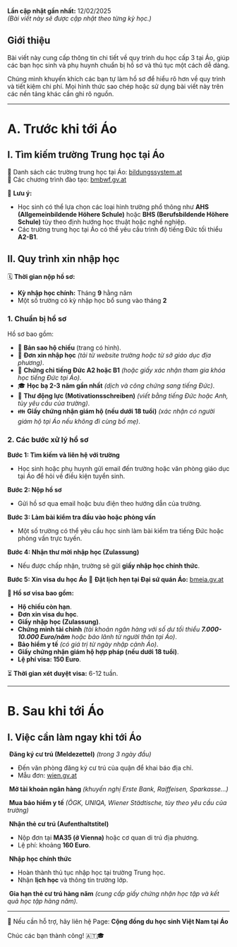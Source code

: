 
**Lần cập nhật gần nhất:** 12/02/2025  
_(Bài viết này sẽ được cập nhật theo từng kỳ học.)_

## **Giới thiệu**

Bài viết này cung cấp thông tin chi tiết về quy trình du học cấp 3 tại Áo, giúp các bạn học sinh và phụ huynh chuẩn bị hồ sơ và thủ tục một cách dễ dàng.

Chúng mình khuyến khích các bạn tự làm hồ sơ để hiểu rõ hơn về quy trình và tiết kiệm chi phí. Mọi hình thức sao chép hoặc sử dụng bài viết này trên các nền tảng khác cần ghi rõ nguồn.

---

# **A. Trước khi tới Áo**

## **I. Tìm kiếm trường Trung học tại Áo**

🔗 Danh sách các trường trung học tại Áo: [bildungssystem.at](https://www.bildungssystem.at/)  
🔗 Các chương trình đào tạo: [bmbwf.gv.at](https://www.bmbwf.gv.at/)

📌 **Lưu ý:**

- Học sinh có thể lựa chọn các loại hình trường phổ thông như **AHS (Allgemeinbildende Höhere Schule)** hoặc **BHS (Berufsbildende Höhere Schule)** tùy theo định hướng học thuật hoặc nghề nghiệp.
- Các trường trung học tại Áo có thể yêu cầu trình độ tiếng Đức tối thiểu **A2-B1**.

## **II. Quy trình xin nhập học**

🗓 **Thời gian nộp hồ sơ:**

- **Kỳ nhập học chính:** Tháng **9** hằng năm
- Một số trường có kỳ nhập học bổ sung vào tháng **2**

### **1. Chuẩn bị hồ sơ**

Hồ sơ bao gồm:

- 📄 **Bản sao hộ chiếu** (trang có hình).
- 📝 **Đơn xin nhập học** _(tải từ website trường hoặc từ sở giáo dục địa phương)_.
- 📜 **Chứng chỉ tiếng Đức A2 hoặc B1** _(hoặc giấy xác nhận tham gia khóa học tiếng Đức tại Áo)_.
- 🎓 **Học bạ 2-3 năm gần nhất** _(dịch và công chứng sang tiếng Đức)_.
- 📩 **Thư động lực (Motivationsschreiben)** _(viết bằng tiếng Đức hoặc Anh, tùy yêu cầu của trường)_.
- 👪 **Giấy chứng nhận giám hộ (nếu dưới 18 tuổi)** _(xác nhận có người giám hộ tại Áo nếu không đi cùng bố mẹ)_.

### **2. Các bước xử lý hồ sơ**

 **Bước 1: Tìm kiếm và liên hệ với trường**

- Học sinh hoặc phụ huynh gửi email đến trường hoặc văn phòng giáo dục tại Áo để hỏi về điều kiện tuyển sinh.

 **Bước 2: Nộp hồ sơ**

- Gửi hồ sơ qua email hoặc bưu điện theo hướng dẫn của trường.

 **Bước 3: Làm bài kiểm tra đầu vào hoặc phỏng vấn**

- Một số trường có thể yêu cầu học sinh làm bài kiểm tra tiếng Đức hoặc phỏng vấn trực tuyến.

 **Bước 4: Nhận thư mời nhập học (Zulassung)**

- Nếu được chấp nhận, trường sẽ gửi **giấy nhập học chính thức**.

 **Bước 5: Xin visa du học Áo** 📅 **Đặt lịch hẹn tại Đại sứ quán Áo:** [bmeia.gv.at](https://www.bmeia.gv.at/)

📜 **Hồ sơ visa bao gồm:**

- **Hộ chiếu còn hạn**.
- **Đơn xin visa du học**.
- **Giấy nhập học (Zulassung)**.
- **Chứng minh tài chính** _(tài khoản ngân hàng với số dư tối thiểu **7.000-10.000 Euro/năm** hoặc bảo lãnh từ người thân tại Áo)_.
- **Bảo hiểm y tế** _(có giá trị từ ngày nhập cảnh Áo)_.
- **Giấy chứng nhận giám hộ hợp pháp (nếu dưới 18 tuổi)**.
- **Lệ phí visa: 150 Euro**.

⏳ **Thời gian xét duyệt visa:** 6-12 tuần.

---

# **B. Sau khi tới Áo**

## **I. Việc cần làm ngay khi tới Áo**

 ️ **Đăng ký cư trú (Meldezettel)** _(trong 3 ngày đầu)_

- Đến văn phòng đăng ký cư trú của quận để khai báo địa chỉ.
- Mẫu đơn: [wien.gv.at](https://www.wien.gv.at/meldetermin/internet/Startseite.aspx)

 ️ **Mở tài khoản ngân hàng** _(khuyến nghị Erste Bank, Raiffeisen, Sparkasse...)_

 ️ **Mua bảo hiểm y tế** _(ÖGK, UNIQA, Wiener Städtische, tùy theo yêu cầu của trường)_

 ️ **Nhận thẻ cư trú (Aufenthaltstitel)**

- Nộp đơn tại **MA35 (ở Vienna)** hoặc cơ quan di trú địa phương.
- Lệ phí: khoảng **160 Euro**.

 ️ **Nhập học chính thức**

- Hoàn thành thủ tục nhập học tại trường Trung học.
- Nhận **lịch học** và thông tin trường lớp.

 ️ **Gia hạn thẻ cư trú hàng năm** _(cung cấp giấy chứng nhận học tập và kết quả học tập hàng năm)._

---

💬 Nếu cần hỗ trợ, hãy liên hệ Page: **Cộng đồng du học sinh Việt Nam tại Áo**

Chúc các bạn thành công! 🇦🇹🎓